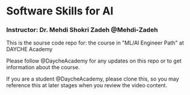 # Software Skills for AI
### Instructor: Dr. Mehdi Shokri Zadeh @Mehdi-Zadeh

This is the sourse code repo for: the course in "ML/AI Engineer Path" at DAYCHE Academy

Please follow @DaycheAcademy for any updates on this repo or to get information about the course.

If you are a student @DaycheAcademy, please clone this, so you may reference this at later stages when you review the video content.
